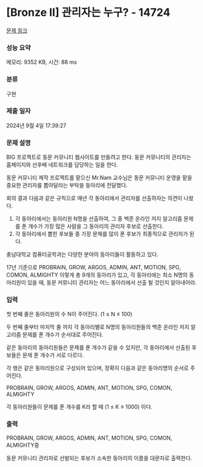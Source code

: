 # [Bronze II] 관리자는 누구? - 14724 

[문제 링크](https://www.acmicpc.net/problem/14724) 

### 성능 요약

메모리: 9352 KB, 시간: 88 ms

### 분류

구현

### 제출 일자

2024년 9월 4일 17:39:27

### 문제 설명

<p>BIG 프로젝트로 동문 커뮤니티 웹사이트를 만들려고 한다. 동문 커뮤니티의 관리자는 홈페이지와 선후배 네트워크를 담당하는 일을 한다.</p>

<p>동문 커뮤니티 제작 프로젝트를 맡으신 Mr.Nam 교수님은 동문 커뮤니티 운영을 맡을 중요한 관리자를 뽑아달라는 부탁을 동아리에 전달했다. </p>

<p>회의 결과 다음과 같은 규칙으로 매년 각 동아리에서 관리자를 선출하자는 의견이 나왔다.</p>

<ol>
	<li>각 동아리에서는 동아리원 N명을 선출하여, 그 중 백준 온라인 저지 알고리즘 문제를 푼 개수가 가장 많은 사람을 그 동아리의 관리자 후보로 선출한다.</li>
	<li>각 동아리에서 뽑힌 후보들 중 가장 문제를 많이 푼 후보가 최종적으로 관리자가 된다. </li>
</ol>

<p>충남대학교 컴퓨터공학과는 다양한 분야의 동아리들이 활동하고 있다.</p>

<p>17년 기준으로 PROBRAIN, GROW, ARGOS, ADMIN, ANT, MOTION, SPG, COMON, ALMIGHTY 이렇게 총 9개의 동아리가 있고, 각 동아리에는 최소 N명의 동아리원이 있을 때, 동문 커뮤니티 관리자는 어느 동아리에서 선출 될 것인지 알아내어라.</p>

### 입력 

 <p>첫 번째 줄은 동아리원의 수 N이 주어진다. (1 ≤ N ≤ 100)</p>

<p>두 번째 줄부터 마지막 줄 까지 각 동아리별로 N명의 동아리원들의 백준 온라인 저지 알고리즘 문제를 푼 개수가 순서대로 주어진다.</p>

<p>같은 동아리의 동아리원들은 문제를 푼 개수가 같을 수 있지만, 각 동아리에서 선출된 후보들은 문제 푼 개수가 서로 다르다. </p>

<p>각 행은 같은 동아리원으로 구성되어 있으며, 정확히 다음과 같은 동아리명의 순서로 주어진다.</p>

<p>PROBRAIN, GROW, ARGOS, ADMIN, ANT, MOTION, SPG, COMON, ALMIGHTY</p>

<p>각 동아리원들이 문제를 푼 개수를 K라 할 때 (1 ≤ K ≤ 1000) 이다.</p>

### 출력 

 <p>PROBRAIN, GROW, ARGOS, ADMIN, ANT, MOTION, SPG, COMON, ALMIGHTY중</p>

<p>동문 커뮤니티 관리자로 선발되는 후보가 소속한 동아리의 이름을 대문자로 출력한다.</p>

